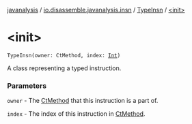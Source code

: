 [javanalysis](../../index.md) / [io.disassemble.javanalysis.insn](../index.md) / [TypeInsn](index.md) / [&lt;init&gt;](./-init-.md)

# &lt;init&gt;

`TypeInsn(owner: CtMethod, index: `[`Int`](https://kotlinlang.org/api/latest/jvm/stdlib/kotlin/-int/index.html)`)`

A class representing a typed instruction.

### Parameters

`owner` - The [CtMethod](#) that this instruction is a part of.

`index` - The index of this instruction in [CtMethod](#).